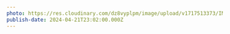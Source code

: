 ```yaml
---
photo: https://res.cloudinary.com/dz8vyplpm/image/upload/v1717513373/IMG_9608_bxjjqc.jpg
publish-date: 2024-04-21T23:02:00.000Z
---
```

